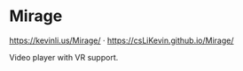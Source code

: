 # Mirage

https://kevinli.us/Mirage/ · https://csLiKevin.github.io/Mirage/

Video player with VR support.
